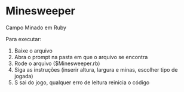 # Minesweeper
Campo Minado em Ruby

Para executar:

1. Baixe o arquivo
2. Abra o prompt na pasta em que o arquivo se encontra
3. Rode o arquivo ($Minesweeper.rb)
4. Siga as instruções (inserir altura, largura e minas, escolher tipo de jogada)
5. S sai do jogo, qualquer erro de leitura reinicia o código
